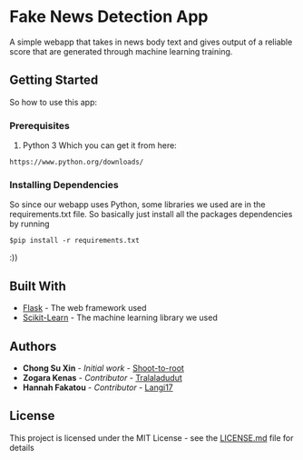 # Fake News Detection App 

A simple webapp that takes in news body text and gives output of a reliable score that are generated through machine learning training. 

## Getting Started
So how to use this app:

### Prerequisites

1. Python 3
Which you can get it from here:
```
https://www.python.org/downloads/
```

### Installing Dependencies

So since our webapp uses Python, some libraries we used are in the requirements.txt file. So basically just install all the packages dependencies by running 

```
$pip install -r requirements.txt
```

:))

## Built With

* [Flask](http://flask.pocoo.org/) - The web framework used
* [Scikit-Learn](https://scikit-learn.org/stable/) - The machine learning library we used

## Authors

* **Chong Su Xin** - *Initial work* - [Shoot-to-root](https://github.com/Shoot-to-root)
* **Zogara Kenas** - *Contributor* - [Tralaladudut](https://github.com/tralaladudut)
* **Hannah Fakatou** - *Contributor* - [Langi17](https://github.com/langi17)

## License

This project is licensed under the MIT License - see the [LICENSE.md](LICENSE.md) file for details


